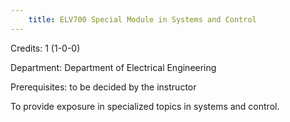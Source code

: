 ```yaml
---
    title: ELV700 Special Module in Systems and Control
---
```

Credits: 1 (1-0-0)

Department: Department of Electrical Engineering

Prerequisites: to be decided by the instructor

To provide exposure in specialized topics in systems and control.